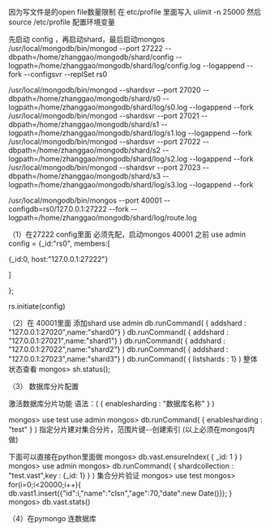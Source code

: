 因为写文件是的open file数量限制
在 etc/profile 里面写入
ulimit -n 25000
然后 source /etc/profile   配置环境变量

先启动 config ，再启动shard，最后启动mongos
/usr/local/mongodb/bin/mongod --port 27222 --dbpath=/home/zhanggao/mongodb/shard/config --logpath=/home/zhanggao/mongodb/shard/log/config.log --logappend --fork --configsvr --replSet rs0

/usr/local/mongodb/bin/mongod --shardsvr --port 27020 --dbpath=/home/zhanggao/mongodb/shard/s0 --logpath=/home/zhanggao/mongodb/shard/log/s0.log --logappend --fork
/usr/local/mongodb/bin/mongod --shardsvr --port 27021 --dbpath=/home/zhanggao/mongodb/shard/s1 --logpath=/home/zhanggao/mongodb/shard/log/s1.log --logappend --fork
/usr/local/mongodb/bin/mongod --shardsvr --port 27022 --dbpath=/home/zhanggao/mongodb/shard/s2 --logpath=/home/zhanggao/mongodb/shard/log/s2.log --logappend --fork
/usr/local/mongodb/bin/mongod --shardsvr --port 27023 --dbpath=/home/zhanggao/mongodb/shard/s3 --logpath=/home/zhanggao/mongodb/shard/log/s3.log --logappend --fork

/usr/local/mongodb/bin/mongos --port 40001 --configdb=rs0/127.0.0.1:27222 --fork --logpath=/home/zhanggao/mongodb/shard/log/route.log


（1）在27222  config里面
必须先配，启动mongos 40001 之前
use admin
config = {_id:"rs0", members:[

  {_id:0, host:"127.0.0.1:27222"}

  ]

};

rs.initiate(config) 

（2）在 40001里面
添加shard
use admin
db.runCommand( { addshard : "127.0.0.1:27020",name:"shard0"} )
db.runCommand( { addshard : "127.0.0.1:27021",name:"shard1"} )
db.runCommand( { addshard : "127.0.0.1:27022",name:"shard2"} )
db.runCommand( { addshard : "127.0.0.1:27023",name:"shard3"} )
db.runCommand( { listshards : 1} )
整体状态查看
mongos> sh.status();


（3） 数据库分片配置

激活数据库分片功能
语法：( { enablesharding : "数据库名称" } )

mongos> use test 
use admin
mongos> db.runCommand( { enablesharding : "test" } )
指定分片建对集合分片，范围片键--创建索引
(以上必须在mongos内做)

下面可以直接在python里面做
mongos> db.vast.ensureIndex( { _id: 1 } )
mongos> use admin
mongos> db.runCommand( { shardcollection : "test.vast",key : {_id: 1} } )
集合分片验证
mongos> use test
mongos> for(i=0;i<20000;i++){ db.vast1.insert({"id":i,"name":"clsn","age":70,"date":new Date()}); }
mongos> db.vast.stats()


（4）在pymongo 连数据库